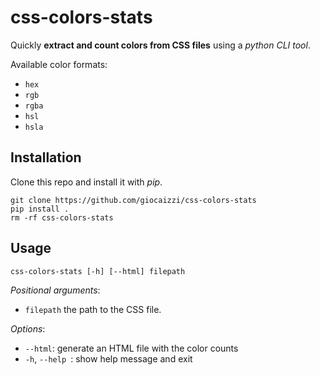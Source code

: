 # css-colors-stats

Quickly **extract and count colors from CSS files** using a *python CLI tool*.

Available color formats:
- `hex`
- `rgb`
- `rgba`
- `hsl`
- `hsla`

## Installation

Clone this repo and install it with *pip*.

```shell
git clone https://github.com/giocaizzi/css-colors-stats
pip install .
rm -rf css-colors-stats
```

## Usage

```shell
css-colors-stats [-h] [--html] filepath
```

*Positional arguments*:
- `filepath`    the path to the CSS file.

*Options*:
- `--html`:             generate an HTML file with the color counts
- `-h`, `--help `:      show help message and exit
